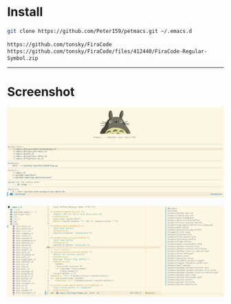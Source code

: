 
# Install

```bash
git clone https://github.com/Peter159/petmacs.git ~/.emacs.d
```

```firacode and symbol
https://github.com/tonsky/FiraCode
https://github.com/tonsky/FiraCode/files/412440/FiraCode-Regular-Symbol.zip
```
---

# Screenshot

![petmacs](./img/screenshot_dashboard.png)

![screenshot](./img/screenshot_elisp.png)
